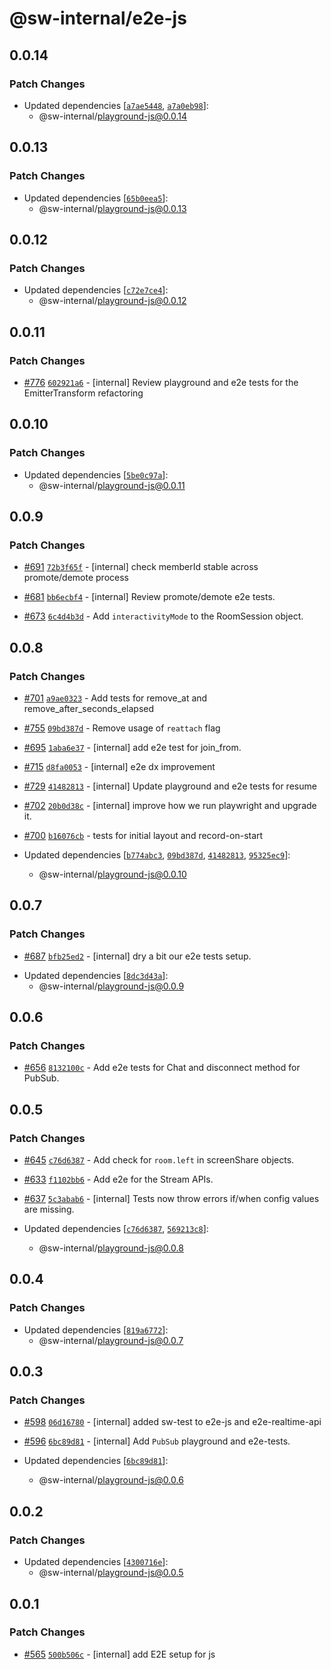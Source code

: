 # @sw-internal/e2e-js

## 0.0.14

### Patch Changes

- Updated dependencies [[`a7ae5448`](https://github.com/signalwire/signalwire-js/commit/a7ae5448d0327d68bc4f6c158ac2fe8e8417a581), [`a7a0eb98`](https://github.com/signalwire/signalwire-js/commit/a7a0eb989cd52972ed4b401bde0b960e15fb2b8a)]:
  - @sw-internal/playground-js@0.0.14

## 0.0.13

### Patch Changes

- Updated dependencies [[`65b0eea5`](https://github.com/signalwire/signalwire-js/commit/65b0eea54346b177e94fd3960e8cc21579c8a9ce)]:
  - @sw-internal/playground-js@0.0.13

## 0.0.12

### Patch Changes

- Updated dependencies [[`c72e7ce4`](https://github.com/signalwire/signalwire-js/commit/c72e7ce4536910a5915000b3a88e2be064fa32a4)]:
  - @sw-internal/playground-js@0.0.12

## 0.0.11

### Patch Changes

- [#776](https://github.com/signalwire/signalwire-js/pull/776) [`602921a6`](https://github.com/signalwire/signalwire-js/commit/602921a61ef2d57675fcb429fd95d85c020c9431) - [internal] Review playground and e2e tests for the EmitterTransform refactoring

## 0.0.10

### Patch Changes

- Updated dependencies [[`5be0c97a`](https://github.com/signalwire/signalwire-js/commit/5be0c97ab88206d6219c3536dc63e592652fc180)]:
  - @sw-internal/playground-js@0.0.11

## 0.0.9

### Patch Changes

- [#691](https://github.com/signalwire/signalwire-js/pull/691) [`72b3f65f`](https://github.com/signalwire/signalwire-js/commit/72b3f65fcf2d7fb6325fdbf2d6bb71266c694b90) - [internal] check memberId stable across promote/demote process

- [#681](https://github.com/signalwire/signalwire-js/pull/681) [`bb6ecbf4`](https://github.com/signalwire/signalwire-js/commit/bb6ecbf4574ee72f0e4e8e7b42b5ccc832042fff) - [internal] Review promote/demote e2e tests.

- [#673](https://github.com/signalwire/signalwire-js/pull/673) [`6c4d4b3d`](https://github.com/signalwire/signalwire-js/commit/6c4d4b3dbba722537653a9f6b11fb516c107d5f2) - Add `interactivityMode` to the RoomSession object.

## 0.0.8

### Patch Changes

- [#701](https://github.com/signalwire/signalwire-js/pull/701) [`a9ae0323`](https://github.com/signalwire/signalwire-js/commit/a9ae0323b8906fd61669cfafd6dcc6faa212e307) - Add tests for remove_at and remove_after_seconds_elapsed

- [#755](https://github.com/signalwire/signalwire-js/pull/755) [`09bd387d`](https://github.com/signalwire/signalwire-js/commit/09bd387d022e4124f4ed4ef9a159bdbebe31775a) - Remove usage of `reattach` flag

- [#695](https://github.com/signalwire/signalwire-js/pull/695) [`1aba6e37`](https://github.com/signalwire/signalwire-js/commit/1aba6e37abdbf5b5f9e9ee4a5d32e0e46cbed4b6) - [internal] add e2e test for join_from.

- [#715](https://github.com/signalwire/signalwire-js/pull/715) [`d8fa0053`](https://github.com/signalwire/signalwire-js/commit/d8fa005300e57c4616f87bda1b17688c0a3f35b1) - [internal] e2e dx improvement

- [#729](https://github.com/signalwire/signalwire-js/pull/729) [`41482813`](https://github.com/signalwire/signalwire-js/commit/414828131a81f5bf2e57d786d8002d96e25f7597) - [internal] Update playground and e2e tests for resume

- [#702](https://github.com/signalwire/signalwire-js/pull/702) [`20b0d38c`](https://github.com/signalwire/signalwire-js/commit/20b0d38cf564fe38d72d23ec2aa74e7d6d6a590d) - [internal] improve how we run playwright and upgrade it.

- [#700](https://github.com/signalwire/signalwire-js/pull/700) [`b16076cb`](https://github.com/signalwire/signalwire-js/commit/b16076cbacb102edbe5afdae3db550c0cca43e3a) - tests for initial layout and record-on-start

- Updated dependencies [[`b774abc3`](https://github.com/signalwire/signalwire-js/commit/b774abc3128250c97121c0808688b3f4ae043c5f), [`09bd387d`](https://github.com/signalwire/signalwire-js/commit/09bd387d022e4124f4ed4ef9a159bdbebe31775a), [`41482813`](https://github.com/signalwire/signalwire-js/commit/414828131a81f5bf2e57d786d8002d96e25f7597), [`95325ec9`](https://github.com/signalwire/signalwire-js/commit/95325ec9d1f3c98bd478eb799abefb1dabbd7759)]:
  - @sw-internal/playground-js@0.0.10

## 0.0.7

### Patch Changes

- [#687](https://github.com/signalwire/signalwire-js/pull/687) [`bfb25ed2`](https://github.com/signalwire/signalwire-js/commit/bfb25ed28873dc283c6829d804ea4b25d4247f91) - [internal] dry a bit our e2e tests setup.

* Updated dependencies [[`8dc3d43a`](https://github.com/signalwire/signalwire-js/commit/8dc3d43acc79ae8b309535df27848033513ed03e)]:
  - @sw-internal/playground-js@0.0.9

## 0.0.6

### Patch Changes

- [#656](https://github.com/signalwire/signalwire-js/pull/656) [`8132100c`](https://github.com/signalwire/signalwire-js/commit/8132100cb237dfe69136ef175c235690cfe577db) - Add e2e tests for Chat and disconnect method for PubSub.

## 0.0.5

### Patch Changes

- [#645](https://github.com/signalwire/signalwire-js/pull/645) [`c76d6387`](https://github.com/signalwire/signalwire-js/commit/c76d638753678421680b183468f3bf2ad5932a41) - Add check for `room.left` in screenShare objects.

* [#633](https://github.com/signalwire/signalwire-js/pull/633) [`f1102bb6`](https://github.com/signalwire/signalwire-js/commit/f1102bb6817f119b2f7b063c7e1e5ab2be4e8ec5) - Add e2e for the Stream APIs.

- [#637](https://github.com/signalwire/signalwire-js/pull/637) [`5c3abab6`](https://github.com/signalwire/signalwire-js/commit/5c3abab6f2b9e47b17417f4378898cf240d12dba) - [internal] Tests now throw errors if/when config values are missing.

- Updated dependencies [[`c76d6387`](https://github.com/signalwire/signalwire-js/commit/c76d638753678421680b183468f3bf2ad5932a41), [`569213c8`](https://github.com/signalwire/signalwire-js/commit/569213c874b30d7c1452eb56775ee5aa9d370252)]:
  - @sw-internal/playground-js@0.0.8

## 0.0.4

### Patch Changes

- Updated dependencies [[`819a6772`](https://github.com/signalwire/signalwire-js/commit/819a67725a62e51ce1f21b624b35f19722b89120)]:
  - @sw-internal/playground-js@0.0.7

## 0.0.3

### Patch Changes

- [#598](https://github.com/signalwire/signalwire-js/pull/598) [`06d16780`](https://github.com/signalwire/signalwire-js/commit/06d1678074b72cbfcd26d098d90c8a3b7f406469) - [internal] added sw-test to e2e-js and e2e-realtime-api

* [#596](https://github.com/signalwire/signalwire-js/pull/596) [`6bc89d81`](https://github.com/signalwire/signalwire-js/commit/6bc89d81fe6ffa7530f60ed90482db1e7a39d6ac) - [internal] Add `PubSub` playground and e2e-tests.

* Updated dependencies [[`6bc89d81`](https://github.com/signalwire/signalwire-js/commit/6bc89d81fe6ffa7530f60ed90482db1e7a39d6ac)]:
  - @sw-internal/playground-js@0.0.6

## 0.0.2

### Patch Changes

- Updated dependencies [[`4300716e`](https://github.com/signalwire/signalwire-js/commit/4300716e57c83584dcfdd10ecddb8e1121084269)]:
  - @sw-internal/playground-js@0.0.5

## 0.0.1

### Patch Changes

- [#565](https://github.com/signalwire/signalwire-js/pull/565) [`500b506c`](https://github.com/signalwire/signalwire-js/commit/500b506cc6204d711a3e3b56727c84b00caedfe3) - [internal] add E2E setup for js
